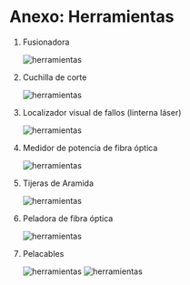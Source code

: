 # Anexo: Herramientas

1. Fusionadora

    ![herramientas](heramientas/1.png)
2. Cuchilla de corte

    ![herramientas](heramientas/2.png)
3. Localizador visual de fallos (linterna láser)

    ![herramientas](heramientas/3.png)
4. Medidor de potencia de fibra óptica

    ![herramientas](heramientas/4.png)
5. Tijeras de Aramida

    ![herramientas](heramientas/5.png)
6. Peladora de fibra óptica

    ![herramientas](heramientas/6.png)
7. Pelacables

    ![herramientas](heramientas/7a.png)
    ![herramientas](heramientas/7b.png)